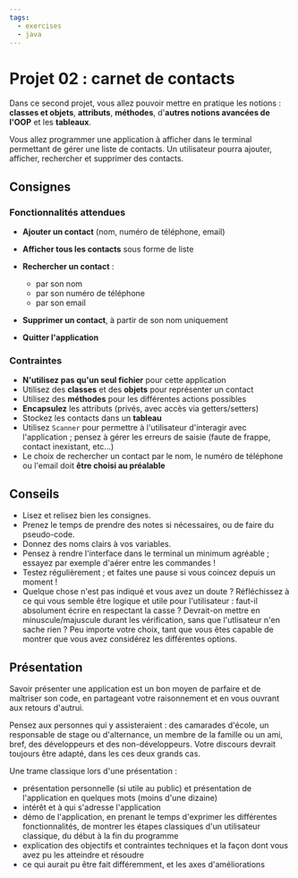 ```yaml
---
tags:
  - exercises
  - java
---
```


# Projet 02 : carnet de contacts

Dans ce second projet, vous allez pouvoir mettre en pratique les notions : **classes et objets**, **attributs**, **méthodes**, d'**autres notions avancées de l'OOP** et les **tableaux**.

Vous allez programmer une application à afficher dans le terminal permettant de gérer une liste de contacts. Un utilisateur pourra ajouter, afficher, rechercher et supprimer des contacts.

## Consignes

### Fonctionnalités attendues

- **Ajouter un contact** (nom, numéro de téléphone, email)

- **Afficher tous les contacts** sous forme de liste

- **Rechercher un contact** :
  - par son nom
  - par son numéro de téléphone
  - par son email

- **Supprimer un contact**, à partir de son nom uniquement

- **Quitter l'application**

### Contraintes

- **N'utilisez pas qu'un seul fichier** pour cette application
- Utilisez des **classes** et des **objets** pour représenter un contact
- Utilisez des **méthodes** pour les différentes actions possibles
- **Encapsulez** les attributs (privés, avec accès via getters/setters)
- Stockez les contacts dans un **tableau**
- Utilisez `Scanner` pour permettre à l'utilisateur d'interagir avec l'application ; pensez à gérer les erreurs de saisie (faute de frappe, contact inexistant, etc...)
- Le choix de rechercher un contact par le nom, le numéro de téléphone ou l'email doit **être choisi au préalable**

## Conseils

- Lisez et relisez bien les consignes.
- Prenez le temps de prendre des notes si nécessaires, ou de faire du pseudo-code.
- Donnez des noms clairs à vos variables.
- Pensez à rendre l'interface dans le terminal un minimum agréable ; essayez par exemple d'aérer entre les commandes !
- Testez régulièrement ; et faites une pause si vous coincez depuis un moment !
- Quelque chose n'est pas indiqué et vous avez un doute ? Réfléchissez à ce qui vous semble être logique et utile pour l'utilisateur : faut-il absolument écrire en respectant la casse ? Devrait-on mettre en minuscule/majuscule durant les vérification, sans que l'utlisateur n'en sache rien ? Peu importe votre choix, tant que vous êtes capable de montrer que vous avez considérez les différentes options.

## Présentation

Savoir présenter une application est un bon moyen de parfaire et de maîtriser son code, en partageant votre raisonnement et en vous ouvrant aux retours d'autrui.

Pensez aux personnes qui y assisteraient : des camarades d'école, un responsable de stage ou d'alternance, un membre de la famille ou un ami, bref, des développeurs et des non-développeurs. Votre discours devrait toujours être adapté, dans les ces deux grands cas.

Une trame classique lors d'une présentation :
- présentation personnelle (si utile au public) et présentation de l'application en quelques mots (moins d'une dizaine)
- intérêt et à qui s'adresse l'application
- démo de l'application, en prenant le temps d'exprimer les différentes fonctionnalités, de montrer les étapes classiques d'un utilisateur classique, du début à la fin du programme
- explication des objectifs et contraintes techniques et la façon dont vous avez pu les atteindre et résoudre
- ce qui aurait pu être fait différemment, et les axes d'améliorations
